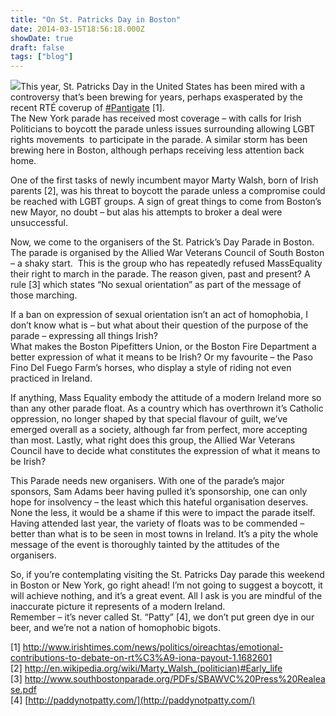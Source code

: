 ```yaml
---
title: "On St. Patricks Day in Boston"
date: 2014-03-15T18:56:18.000Z
showDate: true
draft: false
tags: ["blog"]
---
```



![](http://res.cloudinary.com/cianclarke/image/upload/v1394909104/Screen_Shot_2014-03-15_at_14_44_22_d4ypsk.png)This year, St. Patricks Day in the United States has been mired with a controversy that’s been brewing for years, perhaps exasperated by the recent RTÉ coverup of [#Pantigate](http://www.dailymotion.com/video/x19q67h_rory-oneill-the-saturday-night-show-11-1-2014_gaylesbian) [1].  
 The New York parade has received most coverage – with calls for Irish Politicians to boycott the parade unless issues surrounding allowing LGBT rights movements  to participate in the parade. A similar storm has been brewing here in Boston, although perhaps receiving less attention back home.

One of the first tasks of newly incumbent mayor Marty Walsh, born of Irish parents [2], was his threat to boycott the parade unless a compromise could be reached with LGBT groups. A sign of great things to come from Boston’s new Mayor, no doubt – but alas his attempts to broker a deal were unsuccessful.

Now, we come to the organisers of the St. Patrick’s Day Parade in Boston. The parade is organised by the Allied War Veterans Council of South Boston – a shaky start.  This is the group who has repeatedly refused MassEquality their right to march in the parade. The reason given, past and present? A rule [3] which states “No sexual orientation” as part of the message of those marching.

If a ban on expression of sexual orientation isn’t an act of homophobia, I don’t know what is – but what about their question of the purpose of the parade – expressing all things Irish?  
 What makes the Boston Pipefitters Union, or the Boston Fire Department a better expression of what it means to be Irish? Or my favourite – the Paso Fino Del Fuego Farm’s horses, who display a style of riding not even practiced in Ireland.

If anything, Mass Equality embody the attitude of a modern Ireland more so than any other parade float. As a country which has overthrown it’s Catholic oppression, no longer shaped by that special flavour of guilt, we’ve emerged overall as a society, although far from perfect, more accepting than most. Lastly, what right does this group, the Allied War Veterans Council have to decide what constitutes the expression of what it means to be Irish?

This Parade needs new organisers. With one of the parade’s major sponsors, Sam Adams beer having pulled it’s sponsorship, one can only hope for insolvency – the least which this hateful organisation deserves. None the less, it would be a shame if this were to impact the parade itself. Having attended last year, the variety of floats was to be commended – better than what is to be seen in most towns in Ireland. It’s a pity the whole message of the event is thoroughly tainted by the attitudes of the organisers.

So, if you’re contemplating visiting the St. Patricks Day parade this weekend in Boston or New York, go right ahead! I’m not going to suggest a boycott, it will achieve nothing, and it’s a great event. All I ask is you are mindful of the inaccurate picture it represents of a modern Ireland.  
 Remember – it’s never called St. “Patty” [4], we don’t put green dye in our beer, and we’re not a nation of homophobic bigots.

[1] [http://www.irishtimes.com/news/politics/oireachtas/emotional-contributions-to-debate-on-rt%C3%A9-iona-payout-1.1682601  
](http://www.irishtimes.com/news/politics/oireachtas/emotional-contributions-to-debate-on-rt%C3%A9-iona-payout-1.1682601)[2] [http://en.wikipedia.org/wiki/Marty_Walsh_(politician)#Early_life  
](http://en.wikipedia.org/wiki/Marty_Walsh_(politician)#Early_life)[3] [http://www.southbostonparade.org/PDFs/SBAWVC%20Press%20Realease.pdf  
](http://www.southbostonparade.org/PDFs/SBAWVC%20Press%20Realease.pdf)[4] [http://paddynotpatty.com/](http://paddynotpatty.com/)

 



